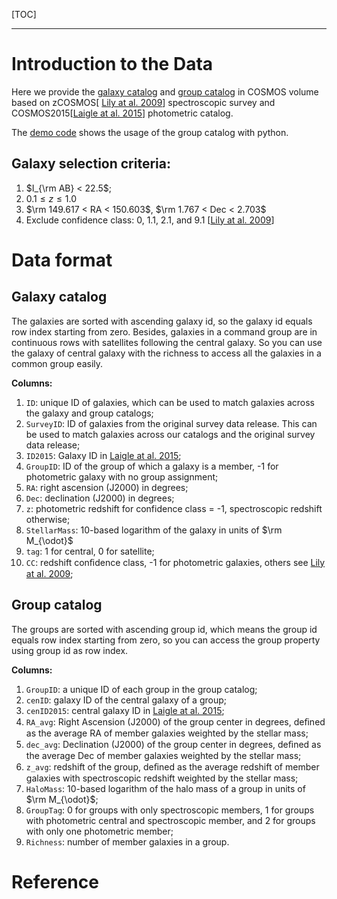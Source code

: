 [TOC]

---

# Introduction to the Data

Here we provide the [galaxy catalog](./Data/zcosmos_galaxy.dat) and [group catalog](./data/zcosmos_group.dat) in COSMOS volume based on zCOSMOS[ [Lily at al. 2009][1]] spectroscopic survey and COSMOS2015[[Laigle at al. 2015][2]] photometric catalog.

The [demo code](./DemoCode/script.py) shows the usage of the group catalog with python.

## Galaxy selection criteria:

1. $I_{\rm AB} < 22.5$;
2. $0.1 \le z \le 1.0$
3. $\rm 149.617 < RA < 150.603$, $\rm 1.767 < Dec < 2.703$
4. Exclude confidence class: 0, 1.1, 2.1, and 9.1 [[Lily at al. 2009][1]]

# Data format

## Galaxy catalog

The galaxies are sorted with ascending galaxy id, so the galaxy id equals row index starting from zero. Besides, galaxies in a command group are in continuous rows with satellites following the central galaxy. So you can use the galaxy of central galaxy with the richness to access all the galaxies in a common group easily.

**Columns:**

1. `ID`: unique ID of galaxies, which can be used to match galaxies across the galaxy and group catalogs;
2. `SurveyID`: ID of galaxies from the original survey data release. This can be used to match galaxies across our catalogs and the original survey data release;
3. `ID2015`: Galaxy ID in [Laigle at al. 2015][2];
4. `GroupID`: ID of the group of which a galaxy is a member, -1 for photometric galaxy with no group assignment;
5. `RA`: right ascension (J2000) in degrees;
6. `Dec`: declination (J2000) in degrees;
7. `z`: photometric redshift for confidence class = -1, spectroscopic redshift otherwise;
8. `StellarMass`: 10-based logarithm of the galaxy in units of $\rm M_{\odot}$
9. `tag`: 1 for central, 0 for satellite;
10. `CC`: redshift conﬁdence class, -1 for photometric galaxies, others see  [Lily at al. 2009][1];

## Group catalog

The groups are sorted with ascending group id, which means the group id equals row index starting from zero, so you can access the group property using group id as row index.

**Columns:**

1. `GroupID`: a unique ID of each group in the group catalog;
2. `cenID`: galaxy ID of the central galaxy of a group;
3. `cenID2015`: central galaxy ID in [Laigle at al. 2015][2];
4. `RA_avg`: Right Ascension (J2000) of the group center in degrees, deﬁned as the average RA of member galaxies weighted by the stellar mass;
5. `dec_avg`: Declination (J2000) of the group center in degrees, deﬁned as the average Dec of member galaxies weighted by the stellar mass;
6. `z_avg`: redshift of the group, deﬁned as the average redshift of member galaxies with spectroscopic redshift weighted by the stellar mass;
7. `HaloMass`: 10-based logarithm of the halo mass of a group in units of $\rm M_{\odot}$;
8. `GroupTag`: 0 for groups with only spectroscopic members, 1 for groups with photometric central and spectroscopic member, and 2 for groups with only one photometric member;
9. `Richness`: number of member galaxies in a group.


# Reference

[1]: https://iopscience.iop.org/article/10.1088/0067-0049/184/2/218	"THE zCOSMOS 10k-BRIGHT SPECTROSCOPIC SAMPLE"
[2]: https://iopscience.iop.org/article/10.3847/0067-0049/224/2/24	"THE COSMOS2015 CATALOG: EXPLORING THE 1 < z < 6 UNIVERSE WITH HALF A MILLION GALAXIES"










